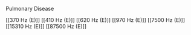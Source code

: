 Pulmonary Disease

[[370 Hz (E)]]
[[410 Hz (E)]]
[[620 Hz (E)]]
[[970 Hz (E)]]
[[7500 Hz (E)]]
[[15310 Hz (E)]]
[[87500 Hz (E)]]
